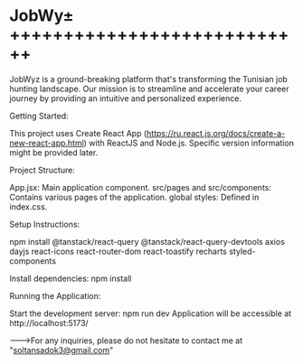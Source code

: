# JobWy±++++++++++++++++++++++++++++

JobWyz is a ground-breaking platform that's transforming the Tunisian job hunting landscape. Our mission is to streamline and accelerate your career journey by providing an intuitive and personalized experience.

Getting Started:

This project uses Create React App (https://ru.react.js.org/docs/create-a-new-react-app.html) with ReactJS and Node.js.
Specific version information might be provided later.

Project Structure:

App.jsx: Main application component.
src/pages and src/components: Contains various pages of the application.
global styles: Defined in index.css.

Setup Instructions:

npm install @tanstack/react-query @tanstack/react-query-devtools axios dayjs react-icons react-router-dom react-toastify recharts styled-components

Install dependencies: npm install

Running the Application:

Start the development server: npm run dev
Application will be accessible at http://localhost:5173/

--->For any inquiries, please do not hesitate to contact me at "soltansadok3@gmail.com"

